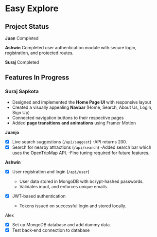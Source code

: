 # Easy Explore

## Project Status

**Juan** Completed

**Ashwin** Completed user authentication module with secure login, registration, and protected routes.

**Suraj** Completed 
## Features In Progress

### Suraj Sapkota
- Designed and implemented the **Home Page UI** with responsive layout
- Created a visually appealing **Navbar** (Home, Search, About Us, Login, Sign Up)
- Connected navigation buttons to their respective pages
- Added **page transitions and animations** using Framer Motion

**Juanjo**
- [x] Live search suggestions (`/api/suggest`)
      -API returns 200.
- [x] Search for nearby attractions (`/api/search`)
      -Added search bar which uses the OpenTripMap API.
      -Fine tuning required for future features.

**Ashwin**

* [x] User registration and login (`/api/user`)

  * User data stored in MongoDB with bcrypt-hashed passwords.
  * Validates input, and enforces unique emails.
* [x] JWT-based authentication

  * Tokens issued on successful login and stored locally.
     
Alex
- [x] Set up MongoDB database and add dummy data.
- [x] Test back-end connection to database
